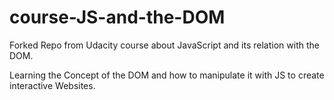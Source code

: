 # course-JS-and-the-DOM
Forked Repo from Udacity course about JavaScript and its relation with the DOM.

Learning the Concept of the DOM and how to manipulate it with JS to create interactive Websites.
